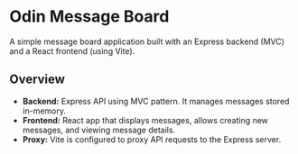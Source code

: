 # Odin Message Board

A simple message board application built with an Express backend (MVC) and a React frontend (using Vite).

## Overview

- **Backend:** Express API using MVC pattern. It manages messages stored in-memory.
- **Frontend:** React app that displays messages, allows creating new messages, and viewing message details.
- **Proxy:** Vite is configured to proxy API requests to the Express server.